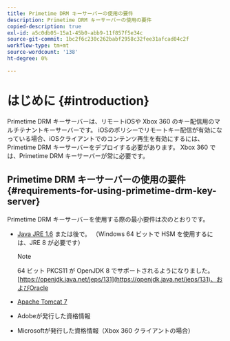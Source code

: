 ```yaml
---
title: Primetime DRM キーサーバーの使用の要件
description: Primetime DRM キーサーバーの使用の要件
copied-description: true
exl-id: a5c0db05-15a1-45b0-abb9-11f857f5e34c
source-git-commit: 1bc2f6c230c262babf2958c32fee31afcad04c2f
workflow-type: tm+mt
source-wordcount: '138'
ht-degree: 0%

---
```


# はじめに {#introduction}

Primetime DRM キーサーバーは、リモートiOSや Xbox 360 のキー配信用のマルチテナントキーサーバーです。 iOSのポリシーでリモートキー配信が有効になっている場合、iOSクライアントでのコンテンツ再生を有効にするには、Primetime DRM キーサーバーをデプロイする必要があります。 Xbox 360 では、Primetime DRM キーサーバーが常に必要です。

## Primetime DRM キーサーバーの使用の要件 {#requirements-for-using-primetime-drm-key-server}

Primetime DRM キーサーバーを使用する際の最小要件は次のとおりです。

* [Java JRE 1.6](https://www.oracle.com/technetwork/java/javase/downloads/index.html) または後で。 （Windows 64 ビットで HSM を使用するには、JRE 8 が必要です）

  >[!NOTE]
  >
  >64 ビット PKCS11 が OpenJDK 8 でサポートされるようになりました。 [https://openjdk.java.net/jeps/131](https://openjdk.java.net/jeps/131)、およびOracle
* [Apache Tomcat 7](https://tomcat.apache.org)
* Adobeが発行した資格情報
* Microsoftが発行した資格情報（Xbox 360 クライアントの場合）
